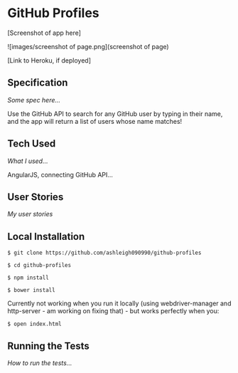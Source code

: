 # GitHub Profiles

[Screenshot of app here]

![images/screenshot of page.png](screenshot of page)

[Link to Heroku, if deployed]





## Specification

*Some spec here...*

Use the GitHub API to search for any GitHub user by typing in their name, and the app will return a list of users whose name matches!






## Tech Used

*What I used...*

AngularJS, connecting GitHub API...






## User Stories

*My user stories*





## Local Installation

```
$ git clone https://github.com/ashleigh090990/github-profiles

$ cd github-profiles

$ npm install

$ bower install
```

Currently not working when you run it locally (using webdriver-manager and http-server - am working on fixing that) - but works perfectly when you:

```
$ open index.html
```






## Running the Tests

*How to run the tests...*